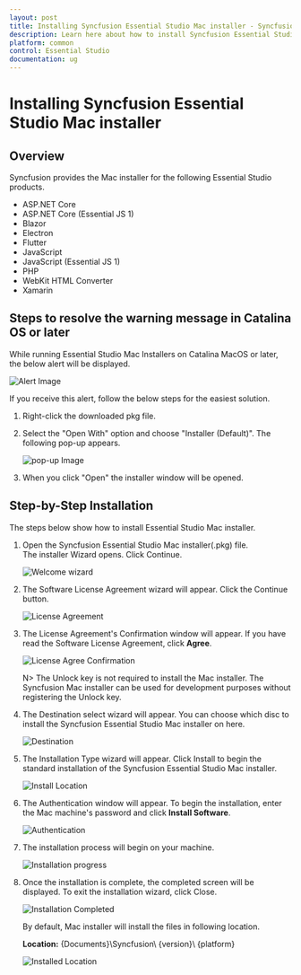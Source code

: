 ```yaml
---
layout: post
title: Installing Syncfusion Essential Studio Mac installer - Syncfusion
description: Learn here about how to install Syncfusion Essential Studio Mac installer after downloading from our Syncfusion website.
platform: common
control: Essential Studio
documentation: ug
---
```


# Installing Syncfusion Essential Studio Mac installer

## Overview

Syncfusion provides the Mac installer for the following Essential Studio products.

* ASP.NET Core
* ASP.NET Core (Essential JS 1)
* Blazor
* Electron
* Flutter
* JavaScript
* JavaScript (Essential JS 1)
* PHP
* WebKit HTML Converter
* Xamarin


## Steps to resolve the warning message in Catalina OS or later

   While running Essential Studio Mac Installers on Catalina MacOS or later, the below alert will be displayed.

   ![Alert Image](images/Mac_Catalina_MacOS_Alert1.png)  
     
   If you receive this alert, follow the below steps for the easiest solution.   

   1.	Right-click the downloaded pkg file.
   2.	Select the "Open With" option and choose "Installer (Default)". The following pop-up appears.

		![pop-up Image](images/Mac_Catalina_MacOS_Alert2.png)

   3.	When you click "Open" the installer window will be opened.

## Step-by-Step Installation

The steps below show how to install Essential Studio Mac installer. 

1. Open the Syncfusion Essential Studio Mac installer(.pkg) file. The installer Wizard opens. Click Continue.

   ![Welcome wizard](images/Mac_Installer1.png)
   

2. The Software License Agreement wizard will appear. Click the Continue button.

   ![License Agreement](images/Mac_Installer2.png)   
   

3. The License Agreement's Confirmation window will appear. If you have read the Software License Agreement, click **Agree**.

   ![License Agree Confirmation](images/Mac_Installer3.png)
   
   N> The Unlock key is not required to install the Mac installer. The Syncfusion Mac installer can be used for development purposes without registering the Unlock key.


4. The Destination select wizard will appear. You can choose which disc to install the Syncfusion Essential Studio Mac installer on here.

   ![Destination](images/Mac_Installer5.png)

5. The Installation Type wizard will appear. Click Install to begin the standard installation of the Syncfusion Essential Studio Mac installer.

   ![Install Location](images/Mac_Installer6.png)

6. The Authentication window will appear. To begin the installation, enter the Mac machine's password and click **Install Software**.

   ![Authentication](images/Mac_Installer7.png)

7. The installation process will begin on your machine. 
   
   ![Installation progress](images/Mac_Installer8.png)
   
8. Once the installation is complete, the completed screen will be displayed. To exit the installation wizard, click Close. 

   ![Installation Completed](images/Mac_Installer9.png)
   
   By default, Mac installer will install the files in following location.

   **Location:** {Documents}\Syncfusion\ {version}\ {platform}
   
   ![Installed Location](images/Mac_Installer10.png)

